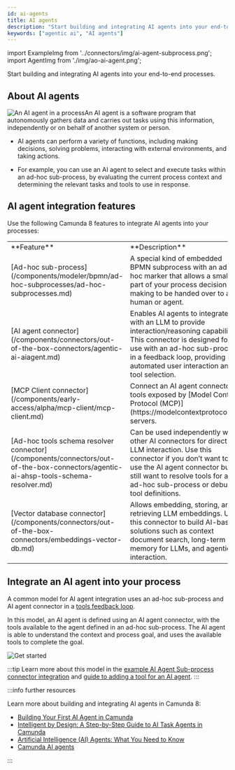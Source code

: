 ```yaml
---
id: ai-agents
title: AI agents
description: "Start building and integrating AI agents into your end-to-end processes. An AI agent is a software program that autonomously gathers data and carries out tasks using this information, independently or on behalf of another system or person."
keywords: ["agentic ai", "AI agents"]
---
```


import ExampleImg from '../connectors/img/ai-agent-subprocess.png';
import AgentImg from './img/ao-ai-agent.png';

Start building and integrating AI agents into your end-to-end processes.

## About AI agents

<p><img src={AgentImg} title="An AI agent in a process" alt="An AI agent in a process"  className="img-transparent" style={{border:0,padding:0,paddingLeft:30,paddingTop:10,margin:0,marginLeft:10,float: 'right', width: '45%'}}/>An AI agent is a software program that autonomously gathers data and carries out tasks using this information, independently or on behalf of another system or person.</p>

- AI agents can perform a variety of functions, including making decisions, solving problems, interacting with external environments, and taking actions.

- For example, you can use an AI agent to select and execute tasks within an ad-hoc sub-process, by evaluating the current process context and determining the relevant tasks and tools to use in response.

## AI agent integration features

Use the following Camunda 8 features to integrate AI agents into your processes:

<table className="table-callout">
<tr>
    <td width="30%">**Feature**</td>
    <td>**Description**</td>
</tr>
<tr>
    <td>[Ad-hoc sub-process](/components/modeler/bpmn/ad-hoc-subprocesses/ad-hoc-subprocesses.md)</td>
    <td>A special kind of embedded BPMN subprocess with an ad-hoc marker that allows a small part of your process decision-making to be handed over to a human or agent.</td>
</tr>
<tr>
    <td>[AI agent connector](/components/connectors/out-of-the-box-connectors/agentic-ai-aiagent.md)</td>
    <td>Enables AI agents to integrate with an LLM to provide interaction/reasoning capabilities. This connector is designed for use with an ad-hoc sub-process in a feedback loop, providing automated user interaction and tool selection.</td>
</tr>
<tr>
    <td>[MCP Client connector](/components/early-access/alpha/mcp-client/mcp-client.md)</td>
    <td>Connect an AI agent connector to tools exposed by [Model Context Protocol (MCP)](https://modelcontextprotocol.io/) servers.</td>
</tr>
<tr>
    <td>[Ad-hoc tools schema resolver connector](/components/connectors/out-of-the-box-connectors/agentic-ai-ahsp-tools-schema-resolver.md)</td>
    <td>Can be used independently with other AI connectors for direct LLM interaction. Use this connector if you don’t want to use the AI agent connector but still want to resolve tools for an ad-hoc sub-process or debug tool definitions.</td>
</tr>
<tr>
    <td>[Vector database connector](/components/connectors/out-of-the-box-connectors/embeddings-vector-db.md)</td>
    <td>Allows embedding, storing, and retrieving LLM embeddings. Use this connector to build AI-based solutions such as context document search, long-term memory for LLMs, and agentic AI interaction.</td>
</tr>
</table>

## Integrate an AI agent into your process

A common model for AI agent integration uses an ad-hoc sub-process and AI agent connector in a [tools feedback loop](/components/connectors/out-of-the-box-connectors/agentic-ai-aiagent-subprocess-example.md).

In this model, an AI agent is defined using an AI agent connector, with the tools available to the agent defined in an ad-hoc sub-process. The AI agent is able to understand the context and process goal, and uses the available tools to complete the goal.

<p><img src={ExampleImg} title="Example AI agent integration diagram" alt="Get started" className="img-700"/></p>

:::tip
Learn more about this model in the [example AI Agent Sub-process connector integration](/components/connectors/out-of-the-box-connectors/agentic-ai-aiagent-subprocess-example.md) and [guide to adding a tool for an AI agent](https://camunda.com/blog/2025/05/guide-to-adding-tool-ai-agent/).
:::

:::info further resources

Learn more about building and integrating AI agents in Camunda 8:

- [Building Your First AI Agent in Camunda](https://camunda.com/blog/2025/05/step-by-step-guide-ai-task-agents-camunda/)
- [Intelligent by Design: A Step-by-Step Guide to AI Task Agents in Camunda](https://camunda.com/blog/2025/05/step-by-step-guide-ai-task-agents-camunda/)
- [Artificial Intelligence (AI) Agents: What You Need to Know](https://camunda.com/blog/2024/08/ai-agents-what-you-need-to-know/)
- [Camunda AI agents](https://camunda.com/blog/tag/ai-agent/)

:::
